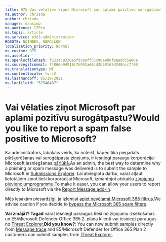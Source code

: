 ```yaml
---
title: 975 Vai vēlaties ziņot Microsoft par aplami pozitīvu surogātpastu?
ms.author: chrisda
author: chrisda
manager: dansimp
ms.audience: ITPro
ms.topic: article
ms.service: o365-administration
ROBOTS: NOINDEX, NOFOLLOW
localization_priority: Normal
ms.custom: 975
ms.assetid: ''
ms.openlocfilehash: f523ac9230e5fdc8aff35c90a9d0f8aadd35e66a
ms.sourcegitcommit: f4866e94918c7b591ad0cd3b58169d340bcc7f00
ms.translationtype: MT
ms.contentlocale: lv-LV
ms.lasthandoff: 05/19/2021
ms.locfileid: "52540407"
---
```

# <a name="would-you-like-to-report-a-spam-false-positive-to-microsoft"></a><span data-ttu-id="83566-102">Vai vēlaties ziņot Microsoft par aplami pozitīvu surogātpastu?</span><span class="sxs-lookup"><span data-stu-id="83566-102">Would you like to report a spam false positive to Microsoft?</span></span>

<span data-ttu-id="83566-103">Kā administrators, labākais veids, kā noteikt, kāpēc tika piegādāts pikšķerēšanas vai surogātpasta ziņojums, ir iesniegt paraugu korporācijai Microsoft iesniegšanas [pārlūkā.](https://protection.office.com/reportsubmission)</span><span class="sxs-lookup"><span data-stu-id="83566-103">As an admin, the best way to determine why a phishing or spam message was delivered is to submit the sample to Microsoft in [Submissions Explorer](https://protection.office.com/reportsubmission).</span></span> <span data-ttu-id="83566-104">Lai atvieglotu darbu, varat atļaut lietotājiem ziņot tieši korporācijai Microsoft, izmantojot atskaišu [ziņojumu pievienojumprogrammu.](https://appsource.microsoft.com/product/office/WA104381180?src=office&tab=Overview)</span><span class="sxs-lookup"><span data-stu-id="83566-104">To make it easer, you can allow your users to report directly to Microsoft via the [Report Message add-in](https://appsource.microsoft.com/product/office/WA104381180?src=office&tab=Overview).</span></span>

<span data-ttu-id="83566-105">Mēs iesakām piesardzīgi, ja izlemjat [apiet nevēlamā Microsoft 365 filtrus.](/exchange/troubleshoot/antispam/cautions-against-bypassing-spam-filters)</span><span class="sxs-lookup"><span data-stu-id="83566-105">We advise caution if you decide to [bypass the Microsoft 365 spam filters](/exchange/troubleshoot/antispam/cautions-against-bypassing-spam-filters).</span></span>

<span data-ttu-id="83566-106">**Vai zinājāt? Tagad** varat iesniegt [](https://protection.office.com/messagetrace) paraugus tieši no ziņojumu izsekošanas un E5/Microsoft Defender Office 365 2. plāna klienti var iesniegt paraugus no [Threat Explorer.](/microsoft-365/security/office-365-security/threat-explorer)</span><span class="sxs-lookup"><span data-stu-id="83566-106">**Did you know?**: You can now submit samples directly from [Message trace](https://protection.office.com/messagetrace) and E5/Microsoft Defender for Office 365 Plan 2 customers can submit samples from [Threat Explorer](/microsoft-365/security/office-365-security/threat-explorer).</span></span>
